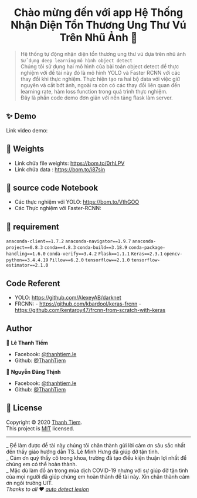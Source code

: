 <h1 align="center">Chào mừng đến với app Hệ Thống Nhận Diện Tổn Thương Ung Thư Vú Trên Nhũ Ảnh 👋</h1>

> Hệ thống tự động nhận diện tổn thương ung thư vú dựa trên nhũ ảnh<br /> `Sử dụng deep learning` `mô hình object detect`
> <br>Chúng tôi sử dụng hai mô hình của bài toán object detect để thực nghiệm với đề tài này đó là mô hình YOLO và Faster RCNN với các thay đổi khi thực nghiệm. Thực hiện tạo ra hai bộ data với việc giữ nguyên và cắt bớt ảnh, ngoài ra còn có các thay đổi liên quan đến learning rate, hàm loss function trong quá trình thực nghiệm.
> <br> Đây là phần code demo đơn giản với nền tảng flask làm server.

## ✨ Demo

Link video demo:

## 🤝 Weights

- Link chứa file weights: https://bom.to/0rhLPV
- Link chứa data : https://bom.to/i87sin

## 🤝 source code Notebook
- Các thực nghiệm với YOLO: https://bom.to/VthGOO
- Các Thực nghiệm với Faster-RCNN: 
## 🚀  requirement
`anaconda-client==1.7.2`
`anaconda-navigator==1.9.7`
`anaconda-project==0.8.3`
`conda==4.8.3`
`conda-build==3.18.9`
`conda-package-handling==1.6.0`
`conda-verify==3.4.2`
`Flask==1.1.1`
`Keras==2.3.1`
`opencv-python==3.4.4.19`
`Pillow==6.2.0`
`tensorflow==2.1.0`
`tensorflow-estimator==2.1.0`

## Code Referent
- YOLO: https://github.com/AlexeyAB/darknet
- FRCNN: - https://github.com/kbardool/keras-frcnn 
         - https://github.com/kentaroy47/frcnn-from-scratch-with-keras
## Author

👤 **Lê Thanh Tiềm**

- Facebook: [@thanhtiem.le](https://www.facebook.com/thanhtiem.le)
- Github: [@ThanhTiem](https://github.com/ThanhTiem)

👤 **Nguyễn Đăng Thịnh**

- Facebook: [@thanhtiem.le](https://www.facebook.com/thanhtiem.le)
- Github: [@ThanhTiem](https://github.com/ThanhTiem)

## 📝 License

Copyright © 2020 [Thanh Tiem](https://github.com/ThanhTiem).<br />
This project is [MIT](https://github.com/ThanhTiem/autodetect_lesion/blob/master/LICENSE) licensed.

---
_ Để làm được đề tài này chúng tôi chân thành gửi lời cảm ơn sâu sắc nhất đến thầy giáo hướng dẫn TS. Lê Minh Hưng đã giúp đỡ tận tình. <br>
_ Cảm ơn quý thầy cô trong khoa, trường đã tạo điều kiện thuận lợi nhất để chúng em có thể hoàn thành. 
<br>_ Mặc dù làm đồ án trong mùa dịch COVID-19 nhưng với sự giúp đỡ tận tình của mọi người đã giúp chúng em hoàn thành đề tài này. Xin chân thành cám ơn ngôi trường UIT.
<br>_Thanks to all ❤️  [auto detect lesion](https://github.com/ThanhTiem/autodetect_lesion)_

